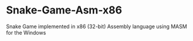 # Snake-Game-Asm-x86
 Snake Game implemented in x86 (32-bit) Assembly language using MASM for the Windows
